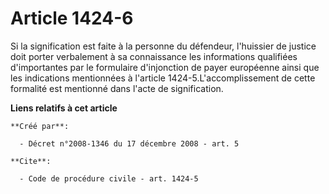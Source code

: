 # Article 1424-6

Si la signification est faite à la personne du défendeur, l'huissier de justice doit porter verbalement à sa connaissance les
informations qualifiées d'importantes par le formulaire d'injonction de payer européenne ainsi que les indications
mentionnées à l'article 1424-5.L'accomplissement de cette formalité est mentionné dans l'acte de signification.

**Liens relatifs à cet article**

	**Créé par**:

	  - Décret n°2008-1346 du 17 décembre 2008 - art. 5

	**Cite**:

	  - Code de procédure civile - art. 1424-5
